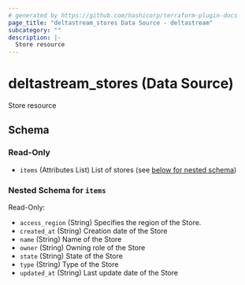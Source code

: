 ```yaml
---
# generated by https://github.com/hashicorp/terraform-plugin-docs
page_title: "deltastream_stores Data Source - deltastream"
subcategory: ""
description: |-
  Store resource
---
```


# deltastream_stores (Data Source)

Store resource



<!-- schema generated by tfplugindocs -->
## Schema

### Read-Only

- `items` (Attributes List) List of stores (see [below for nested schema](#nestedatt--items))

<a id="nestedatt--items"></a>
### Nested Schema for `items`

Read-Only:

- `access_region` (String) Specifies the region of the Store.
- `created_at` (String) Creation date of the Store
- `name` (String) Name of the Store
- `owner` (String) Owning role of the Store
- `state` (String) State of the Store
- `type` (String) Type of the Store
- `updated_at` (String) Last update date of the Store

